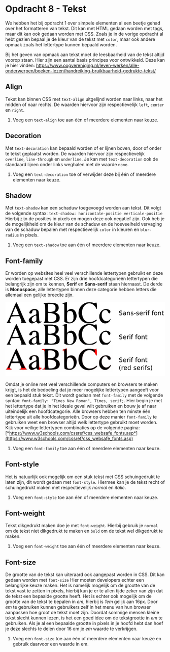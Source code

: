# Opdracht 8 - Tekst

We hebben het bij opdracht 1 over simpele elementen al een beetje gehad over het formatteren van tekst. Dit kan met HTML gedaan worden met tags, maar dit kan ook gedaan worden met CSS. Zoals je in de vorige opdracht al hebt gezien bepaal je de kleur van de tekst met `color`, maar ook andere opmaak zoals het lettertype kunnen bepaald worden.

Bij het geven van opmaak aan tekst moet de leesbaarheid van de tekst altijd voorop staan. Hier zijn een aantal basis principes voor ontwikkeld. Deze kan je hier vinden: <https://www.oogvereniging.nl/leven-werken/alle-onderwerpen/boeken-lezen/handreiking-bruikbaarheid-gedrukte-tekst/>

## Align

Tekst kan binnen CSS met `text-align` uitgelijnd worden naar links, naar het midden of naar rechts. De waarden hiervoor zijn respectievelijk `left`, `center` en `right`.

1.  Voeg een `text-align` toe aan één of meerdere elementen naar keuze.

## Decoration

Met `text-decoration` kan bepaald worden of er lijnen boven, door of onder te tekst geplaatst worden. De waarden hiervoor zijn respectievelijk `overline`, `line-through` en `underline`. Je kan met `text-decoration` ook de standaard lijnen onder links weghalen met de waarde `none`.

1.  Voeg een `text-decoration` toe of verwijder deze bij één of meerdere elementen naar keuze.

## Shadow

Met `text-shadow` kan een schaduw toegevoegd worden aan tekst. Dit volgt de volgende syntax: `text-shadow: horizontale-positie verticale-positie` Hierbij zijn de posities in pixels en mogen deze ook negatief zijn. Ook heb je de mogelijkheid om de kleur van de schaduw en de hoeveelheid vervaging van de schaduw bepalen met respectievelijk `color` in kleuren en `blur-radius` in pixels.

1.  Voeg een `text-shadow` toe aan één of meerdere elementen naar keuze.

## Font-family

Er worden op websites heel veel verschillende lettertypen gebruikt en deze worden toegepast met CSS. Er zijn drie hoofdcategorieën lettertypen die belangrijk zijn om te kennen, **Serif** en **Sans-serif** staan hiernaast. De derde is **Monospace**, alle lettertypen binnen deze categorie hebben letters die allemaal een gelijke breedte zijn.

![Image result for serif sans serif](../assets/image12.png)

Omdat je online met veel verschillende computers en browsers te maken krijgt, is het de bedoeling dat je meer mogelijke lettertypen aangeeft voor een bepaald stuk tekst. Dit wordt gedaan met `font-family` met de volgende syntax: `font-family: "Times New Roman", Times, serif;`. Hier begin je met het lettertype dat je in het ideale geval wilt gebruiken en bouw je af naar uiteindelijk een hoofdcategorie. Alle browsers hebben ten minste één lettertype uit alle hoofdcategorieën. Door op deze manier `font-family` te gebruiken weet een browser altijd welk lettertype gebruikt moet worden. Kijk voor veilige lettertypen combinaties op de volgende pagina: [*https://www.w3schools.com/cssref/css_websafe_fonts.asp*](https://www.w3schools.com/cssref/css_websafe_fonts.asp)

1.  Voeg een `font-family` toe aan één of meerdere elementen naar keuze.

## Font-style

Het is natuurlijk ook mogelijk om een stuk tekst met CSS schuingedrukt te laten zijn, dit wordt gedaan met `font-style`. Hiermee kan je de tekst recht of schuingedrukt maken met respectievelijk *normal* en *italic*.

1.  Voeg een `font-style` toe aan één of meerdere elementen naar keuze.

## Font-weight

Tekst dikgedrukt maken doe je met `font-weight`. Hierbij gebruik je `normal` om de tekst niet dikgedrukt te maken en `bold` om de tekst wel dikgedrukt te maken.

1.  Voeg een `font-weight` toe aan één of meerdere elementen naar keuze.

## Font-size

De grootte van de tekst kan uiteraard ook aangepast worden in CSS. Dit kan gedaan worden met `font-size` Hier moeten developers echter een belangrijke keuze maken. Het is namelijk mogelijk om de grootte van de tekst vast te zetten in pixels, hierbij kun je er te allen tijde zeker van zijn dat de tekst een bepaalde grootte heeft. Het is echter ook mogelijk om de grootte van de tekst te bepalen in *em*, hierbij is *1em* gelijk aan 16px. Door *em* te gebruiken kunnen gebruikers zelf in het menu van hun browser aanpassen hoe groot de tekst moet zijn. Doordat sommige mensen kleine tekst slecht kunnen lezen, is het een goed idee om de tekstgrootte in *em* te gebruiken. Als je al een bepaalde grootte in pixels in je hoofd hebt dan hoef je deze slechts te delen door 16 om je *em* waarde te verkrijgen.

1.  Voeg een `font-size` toe aan één of meerdere elementen naar keuze en gebruik daarvoor een waarde in em.
